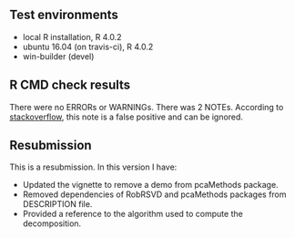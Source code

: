 ## Test environments
* local R installation, R 4.0.2
* ubuntu 16.04 (on travis-ci), R 4.0.2
* win-builder (devel)

## R CMD check results

There were no ERRORs or WARNINGs.
There was 2 NOTEs. According to [stackoverflow](https://stackoverflow.com/questions/64402688/information-on-o-files-for-x64-is-not-available-note-on-r-package-checks-using), this note is a false positive and can be ignored.

## Resubmission
This is a resubmission. In this version I have:

* Updated the vignette to remove a demo from pcaMethods package.
* Removed dependencies of RobRSVD and pcaMethods packages from DESCRIPTION file.
* Provided a reference to the algorithm used to compute the decomposition.